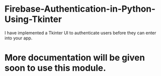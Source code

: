 # Firebase-Authentication-in-Python-Using-Tkinter
 I have implemented a Tkinter UI to authenticate users before they can enter into your app.
 
 # More documentation will be given soon to use this module.
